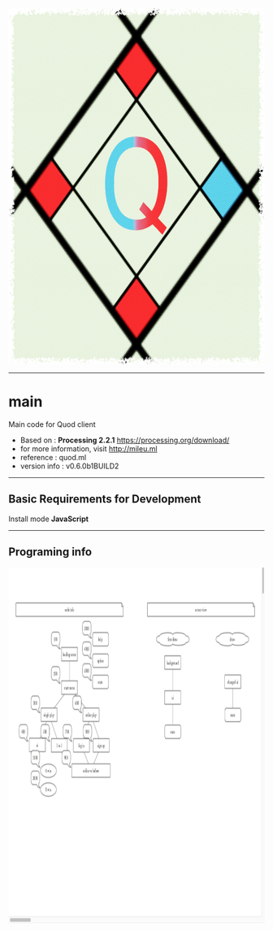 <img src="https://github.com/Quod-processing/main/blob/master/data/myicon.PNG" height="700px">

--------
# main
Main code for Quod client
- Based on : **Processing 2.2.1** https://processing.org/download/
- for more information, visit http://mileu.ml
- reference : quod.ml
- version info : v0.6.0b1BUILD2

--------
## Basic Requirements for Development
Install mode **JavaScript**

--------
## Programing info
<img src="https://raw.githubusercontent.com/Quod-processing/main/master/programing%20info/program%20info.png" height="700px">
